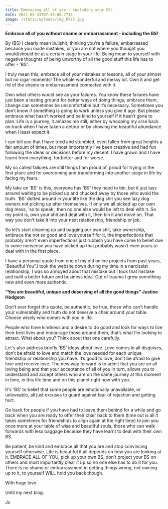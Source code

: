 ```yaml
---
title: Embracing all of you - including your BS!
date: 2021-05-31T07:47:00.771Z
image: /static/uploads/img_0725.jpg
---
```

**Embrace all of you without shame or embarrassment - including the BS!** 

By (BS) I clearly mean bullshit, thinking you're a failure, embarrassed because you made mistakes, or you are not where you thought you would/should be at a certain stage in your life. Being mean to yourself with negative thoughts of being unworthy of all the good stuff this life has to offer - 'BS'.

I truly mean this, embrace all of your mistakes or lessons, all of your almost but no cigar moments! The whole wonderful and messy lot. Own it and get rid of the shame or embarrassment connected with it. 

Own what others would see as your failures. You know these failures have just been a testing ground for better ways of doing things, embrace them, change can sometimes be uncomfortable but it’s necessary. Sometimes you don’t know if something is going to work unless you give it ago. But please embrace what hasn’t worked and be kind to yourself if it hasn’t gone to plan. Life is a journey, it amazes me still, either by whooping my arse back on track when I have taken a detour or by showing me beautiful abundance when I least expect it.

I can tell you that I have tried and stumbled, even fallen from great heights a fair amount of times, but most importantly I’ve been creative and had fun following the ideas or decisions  before my decent. I have grown and I have learnt from everything, for better and for worse.

My so called failures are still things I am proud of, proud for trying in the first place and for overcoming and transforming into another stage in life by facing my fears.

My take on 'BS' is this, everyone has 'BS' they need to bin, but it just lays around waiting to be picked up and chucked away by those who avoid the truth.  'BS' dotted around in your life like the dog shit you see lazy dog owners not picking up after themselves. If only we all picked up our own dog mess, 'so to speak', then no one else would be left to deal with it. So my point is, own your shit and deal with it, then bin it and move on. That way you don't take it into your next relationship, friendship or job. 

So let’s start cleaning up and bagging our own shit, take ownership, embrace the not so good and love yourself for it, the imperfections that probably aren’t even imperfections just rubbish you have come to belief due to some nonsense you have picked up that probably wasn’t even yours to deal with in the first place.

I have a  personal quote from one of my old online projects from past years, 'Beautiful You".I took the website down during my time in a narcissist relationship, I was so annoyed about that mistake but I took that mistake and built a better future and business idea. Out of trauma I grew something new and even more authentic.

**“You are beautiful, unique and deserving of all the good things” Justine Hodgson**

Don’t ever forget this quote, be authentic, be true, those who can’t handle your vulnerability and truth do not deserve a chair around your table. Choose wisely who comes with you in life.

People who have kindness and a desire to do good and look for ways to live their best lives and encourage those around them, that’s what I’m looking to attract. What about you? Think about that one carefully. 

Let's also address briefly 'BS' ideas about love. Love comes in all disguises, don’t be afraid to love and match the love needed for each unique friendship or relationship you have. It’s good to love, don’t be afraid to give love and receive love. The new way forward is to admit that you are an all loving being and that your acceptance of all of you in turn, allows you to understand and accept others who are on the same journey at this moment in time, in this life time and on this planet right now with you. 

It's 'BS' to belief that some people are emotionally unavailable, or unloveable, all just excuses to guard against fear of rejection and getting hurt. 

Go back for people if you have had to leave them behind for a while and go back when you are ready to offer their chair back to them (time out is all it takes sometimes for friendships to align again at the right time) to join you once more at your table of wise and beautiful souls, those who can walk forwards with less baggage because they have learnt to deal with their own BS.

Be patient, be kind and embrace all that you are and stop convincing yourself otherwise. Life is beautiful it all depends on how you are looking at it. EMBRACE ALL OF YOU, pick up your own BS, don't project your BS on others and most importantly clear it up so no one else has to do it for you. There is no shame or embarrassment in getting things wrong, not owning up to it, to yourself WILL hold you back though.

With huge love.

Until my next blog.

Jx